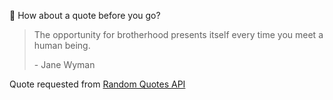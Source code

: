 📣 How about a quote before you go?

> The opportunity for brotherhood presents itself every time you meet a human being.
>
> <p>- Jane Wyman</p>

Quote requested from [Random Quotes API](https://github.com/lukePeavey/quotable)
